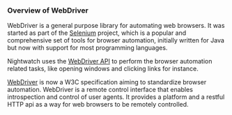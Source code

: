 ### Overview of WebDriver

WebDriver is a general purpose library for automating web browsers. It was started as part of the [Selenium](http://docs.seleniumhq.org/projects/webdriver/) project, which is a popular and comprehensive set of tools for browser automation, initially written for Java but now with support for most programming languages.

Nightwatch uses the [WebDriver API](https://www.w3.org/TR/webdriver) to perform the browser automation related tasks, like opening windows and clicking links for instance.

[WebDriver](https://www.w3.org/TR/webdriver) is now a W3C specification aiming to standardize browser automation. WebDriver is a remote control interface that enables introspection and control of user agents. It provides a platform and a restful HTTP api as a way for web browsers to be remotely controlled.
